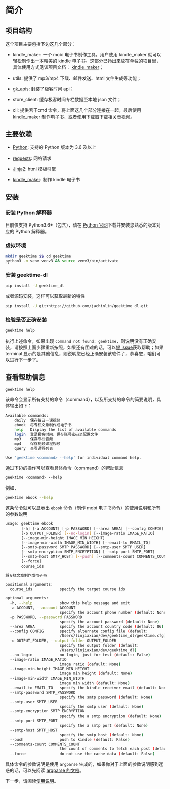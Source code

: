 
# 简介

## 项目结构

这个项目主要包括下边这几个部分：

- kindle_maker: 一个 mobi 电子书制作工具。用户使用 kindle_maker 就可以轻松制作出一本精美的 kindle 电子书。这部分已拎出来放在单独的项目里，具体使用方式见该项目文档： [kindle_maker](https://github.com/jachinlin/kindle_maker)；

- utils: 提供了 mp3/mp4 下载、邮件发送、html 文件生成等功能；

- gk_apis: 封装了极客时间 api；

- store_client: 缓存极客时间专栏数据至本地 json 文件；

- cli: 提供若干cmd 命令，将上面这几个部分连接在一起，最后使用 kindle_maker 制作电子书，或者使用下载器下载相关音视频。

## 主要依赖

- [Python](https://dPocs.python.org/3.6/): 支持的 Python 版本为 3.6 及以上

- [requests](http://www.python-requests.org/en/master/): 网络请求

- [Jinja2](http://jinja.pocoo.org/): html 模板引擎

- [kindle_maker](https://github.com/jachinlin/kindle_maker): 制作 kindle 电子书

## 安装

### 安装 Python 解释器

目前仅支持 Python3.6+（包含），请在 [Python 官网](https://www.python.org/downloads/)下载并安装您熟悉的版本对应的 Python 解释器。

### 虚拟环境

```bash
mkdir geektime $$ cd geektime
python3 -m venv venv3 && source venv3/bin/activate
```

### 安装 geektime-dl

```bash
pip install -U geektime_dl
```

或者源码安装，这样可以获取最新的特性

```bash
pip install -U git+https://github.com/jachinlin/geektime_dl.git
```

### 检验是否正确安装

```bash
geektime help
```

执行上述命令，如果出现 `command not found: geektime`，则说明没有正确安装，请按照上面步骤重新按照，如果还有困难的话，可以[提 issue](https://github.com/jachinlin/geektime_dl/issues/new)获取帮助；如果 terminal 显示的是其他信息，则说明您已经正确安装该软件了，恭喜您，咱们可以进行下一步了。
## 查看帮助信息

```bash
geektime help
```

该命令会显示所有支持的命令（command），以及所支持的命令的简要说明，具体输出如下：

```bash
Available commands:
    daily  保存每日一课视频
    ebook  将专栏文章制作成电子书
    help   Display the list of available commands
    login  登录极客时间，保存账号密码至配置文件
    mp3    保存专栏音频
    mp4    保存视频课程视频
    query  查看课程列表

Use 'geektime <command> --help' for individual command help.
```

通过下边的操作可以查看具体命令（command）的帮助信息

```bash
geektime <command> --help
```

例如，

```bash
geektime ebook --help
```

这条命令就可以显示出 `ebook` 命令（制作 mobi 电子书命令）的使用说明和所有的参数说明

```bash
usage: geektime ebook
       [-h] [-a ACCOUNT] [-p PASSWORD] [--area AREA] [--config CONFIG]
       [-o OUTPUT_FOLDER] [--no-login] [--image-ratio IMAGE_RATIO]
       [--image-min-height IMAGE_MIN_HEIGHT]
       [--image-min-width IMAGE_MIN_WIDTH] [--email-to EMAIL_TO]
       [--smtp-password SMTP_PASSWORD] [--smtp-user SMTP_USER]
       [--smtp-encryption SMTP_ENCRYPTION] [--smtp-port SMTP_PORT]
       [--smtp-host SMTP_HOST] [--push] [--comments-count COMMENTS_COUNT]
       [--force]
       course_ids

将专栏文章制作成电子书

positional arguments:
  course_ids            specify the target course ids

optional arguments:
  -h, --help            show this help message and exit
  -a ACCOUNT, --account ACCOUNT
                        specify the account phone number (default: None)
  -p PASSWORD, --password PASSWORD
                        specify the account password (default: None)
  --area AREA           specify the account country code (default: 86)
  --config CONFIG       specify alternate config file (default:
                        /Users/linjiaxian/dev/geektime_dl/geektime.cfg)
  -o OUTPUT_FOLDER, --output-folder OUTPUT_FOLDER
                        specify the output folder (default:
                        /Users/linjiaxian/dev/geektime_dl)
  --no-login            no login, just for test (default: False)
  --image-ratio IMAGE_RATIO
                        image ratio (default: None)
  --image-min-height IMAGE_MIN_HEIGHT
                        image min height (default: None)
  --image-min-width IMAGE_MIN_WIDTH
                        image min width (default: None)
  --email-to EMAIL_TO   specify the kindle receiver email (default: None)
  --smtp-password SMTP_PASSWORD
                        specify the smtp password (default: None)
  --smtp-user SMTP_USER
                        specify the smtp user (default: None)
  --smtp-encryption SMTP_ENCRYPTION
                        specify the a smtp encryption (default: None)
  --smtp-port SMTP_PORT
                        specify the a smtp port (default: None)
  --smtp-host SMTP_HOST
                        specify the smtp host (default: None)
  --push                push to kindle (default: False)
  --comments-count COMMENTS_COUNT
                        the count of comments to fetch each post (default: 0)
  --force               do not use the cache data (default: False)
```

具体命令的参数说明是使用 `argparse` 生成的，如果你对于上面的参数说明感到迷惑的话，可以先阅读 [argparse 的文档](https://docs.python.org/3.8/howto/argparse.html)。

下一步，请阅读[使用说明](/guide.html)。
